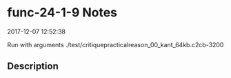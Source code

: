 # func-24-1-9 Notes

2017-12-07 12:52:38

Run with arguments ./test/critiquepracticalreason_00_kant_64kb.c2cb-3200 

## Description

